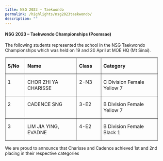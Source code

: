 ```yaml
---
title: NSG 2023 – Taekwondo
permalink: /highlights/nsg2023taekwondo/
description: ""
---
```

#### **NSG 2023 – Taekwondo Championships (Poomsae)**

The following students represented the school in the NSG Taekwondo Championships which was held on 19 and 20 April at MOE HQ (Mt Sinai).

<table class="MsoNormalTable" border="0" cellspacing="0" cellpadding="0" style="border-collapse:collapse;mso-yfti-tbllook:1184;mso-padding-alt:0in 0in 0in 0in"><tbody><tr style="mso-yfti-irow:0;mso-yfti-firstrow:yes;height:13.85pt"><td width="54" valign="top" style="width:40.25pt;border:solid windowtext 1.0pt;
  padding:0in 5.4pt 0in 5.4pt;height:13.85pt"><p class="MsoNormal"><b><span lang="EN-SG" style="mso-ansi-language:EN-SG;
  mso-fareast-language:ZH-CN">S/No</span></b></p></td><td width="180" valign="top" style="width:135.0pt;border:solid windowtext 1.0pt;
  border-left:none;padding:0in 5.4pt 0in 5.4pt;height:13.85pt"><p class="MsoNormal"><b><span lang="EN-SG" style="mso-ansi-language:EN-SG;
  mso-fareast-language:ZH-CN">Name</span></b></p></td><td width="72" valign="top" style="width:.75in;border:solid windowtext 1.0pt;
  border-left:none;padding:0in 5.4pt 0in 5.4pt;height:13.85pt"><p class="MsoNormal"><b><span lang="EN-SG" style="mso-ansi-language:EN-SG;
  mso-fareast-language:ZH-CN">Class</span></b></p></td><td width="204" valign="top" style="width:153.0pt;border:solid windowtext 1.0pt;
  border-left:none;padding:0in 5.4pt 0in 5.4pt;height:13.85pt"><p class="MsoNormal"><b><span lang="EN-SG" style="mso-ansi-language:EN-SG;
  mso-fareast-language:ZH-CN">Category</span></b></p></td></tr><tr style="mso-yfti-irow:1"><td width="54" valign="top" style="width:40.25pt;border:solid windowtext 1.0pt;
  border-top:none;padding:0in 5.4pt 0in 5.4pt"><p class="MsoNormal"><span lang="EN-SG" style="mso-ansi-language:EN-SG;
  mso-fareast-language:ZH-CN">1</span></p></td><td width="180" valign="top" style="width:135.0pt;border-top:none;border-left:
  none;border-bottom:solid windowtext 1.0pt;border-right:solid windowtext 1.0pt;
  padding:0in 5.4pt 0in 5.4pt"><p class="MsoNormal"><span lang="EN-SG" style="mso-ansi-language:EN-SG;
  mso-fareast-language:ZH-CN">CHOR ZHI YA CHARISSE</span></p></td><td width="72" valign="top" style="width:.75in;border-top:none;border-left:none;
  border-bottom:solid windowtext 1.0pt;border-right:solid windowtext 1.0pt;
  padding:0in 5.4pt 0in 5.4pt"><p class="MsoNormal"><span lang="EN-SG" style="mso-ansi-language:EN-SG;
  mso-fareast-language:ZH-CN">2-N3</span></p></td><td width="204" valign="top" style="width:153.0pt;border-top:none;border-left:
  none;border-bottom:solid windowtext 1.0pt;border-right:solid windowtext 1.0pt;
  padding:0in 5.4pt 0in 5.4pt"><p class="MsoNormal"><span lang="EN-SG" style="mso-ansi-language:EN-SG;
  mso-fareast-language:ZH-CN">C Division Female Yellow 7</span></p></td></tr><tr style="mso-yfti-irow:2"><td width="54" valign="top" style="width:40.25pt;border:solid windowtext 1.0pt;
  border-top:none;padding:0in 5.4pt 0in 5.4pt"><p class="MsoNormal"><span lang="EN-SG" style="mso-ansi-language:EN-SG;
  mso-fareast-language:ZH-CN">2</span></p></td><td width="180" valign="top" style="width:135.0pt;border-top:none;border-left:
  none;border-bottom:solid windowtext 1.0pt;border-right:solid windowtext 1.0pt;
  padding:0in 5.4pt 0in 5.4pt"><p class="MsoNormal"><span lang="EN-SG" style="mso-ansi-language:EN-SG;
  mso-fareast-language:ZH-CN">CADENCE SNG</span></p></td><td width="72" valign="top" style="width:.75in;border-top:none;border-left:none;
  border-bottom:solid windowtext 1.0pt;border-right:solid windowtext 1.0pt;
  padding:0in 5.4pt 0in 5.4pt"><p class="MsoNormal"><span lang="EN-SG" style="mso-ansi-language:EN-SG;
  mso-fareast-language:ZH-CN">3-E2</span></p></td><td width="204" valign="top" style="width:153.0pt;border-top:none;border-left:
  none;border-bottom:solid windowtext 1.0pt;border-right:solid windowtext 1.0pt;
  padding:0in 5.4pt 0in 5.4pt"><p class="MsoNormal"><span lang="EN-SG" style="mso-ansi-language:EN-SG;
  mso-fareast-language:ZH-CN">B Division Female Yellow 7</span></p></td></tr><tr style="mso-yfti-irow:3;mso-yfti-lastrow:yes"><td width="54" valign="top" style="width:40.25pt;border:solid windowtext 1.0pt;
  border-top:none;padding:0in 5.4pt 0in 5.4pt"><p class="MsoNormal"><span lang="EN-SG" style="mso-ansi-language:EN-SG;
  mso-fareast-language:ZH-CN">3</span></p></td><td width="180" valign="top" style="width:135.0pt;border-top:none;border-left:
  none;border-bottom:solid windowtext 1.0pt;border-right:solid windowtext 1.0pt;
  padding:0in 5.4pt 0in 5.4pt"><p class="MsoNormal"><span lang="EN-SG" style="mso-ansi-language:EN-SG;
  mso-fareast-language:ZH-CN">LIM JIA YING, EVADNE</span></p></td><td width="72" valign="top" style="width:.75in;border-top:none;border-left:none;
  border-bottom:solid windowtext 1.0pt;border-right:solid windowtext 1.0pt;
  padding:0in 5.4pt 0in 5.4pt"><p class="MsoNormal"><span lang="EN-SG" style="mso-ansi-language:EN-SG;
  mso-fareast-language:ZH-CN">4-E2</span></p></td><td width="204" valign="top" style="width:153.0pt;border-top:none;border-left:
  none;border-bottom:solid windowtext 1.0pt;border-right:solid windowtext 1.0pt;
  padding:0in 5.4pt 0in 5.4pt"><p class="MsoNormal"><span lang="EN-SG" style="mso-ansi-language:EN-SG;
  mso-fareast-language:ZH-CN">B Division Female Black 1</span></p></td></tr></tbody></table>
	
We are proud to announce that Charisse and Cadence achieved 1st and 2nd placing in their respective categories

